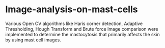 # Image-analysis-on-mast-cells
Various Open CV algorithms like Haris corner detection, Adaptive Thresholding, Hough Transform and Brute force Image comparison were implemented to determine the mastocytosis that primarily affects the skin by using mast cell images.
